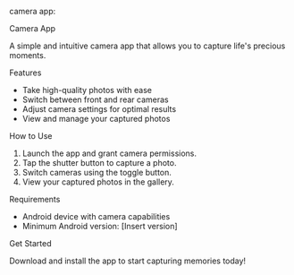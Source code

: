 camera app:

Camera App

A simple and intuitive camera app that allows you to capture life's precious moments.

Features

- Take high-quality photos with ease
- Switch between front and rear cameras
- Adjust camera settings for optimal results
- View and manage your captured photos

How to Use

1. Launch the app and grant camera permissions.
2. Tap the shutter button to capture a photo.
3. Switch cameras using the toggle button.
4. View your captured photos in the gallery.

Requirements

- Android device with camera capabilities
- Minimum Android version: [Insert version]

Get Started

Download and install the app to start capturing memories today!
